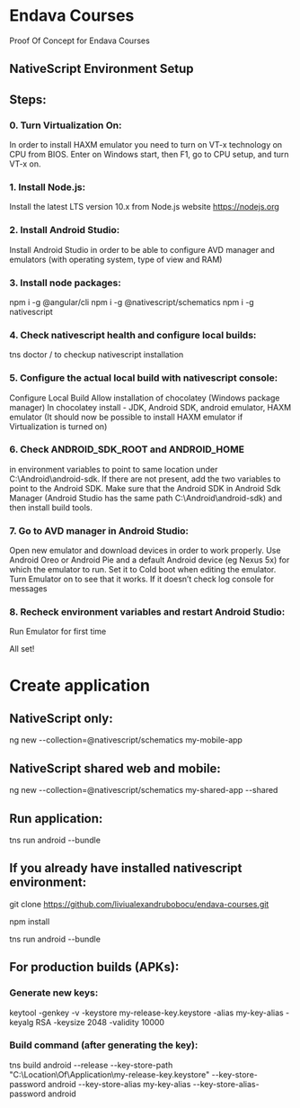 # Endava Courses
Proof Of Concept for Endava Courses

## NativeScript Environment Setup

## Steps:

### 0. Turn Virtualization On:
In order to install HAXM emulator you need to turn on VT-x technology on CPU from BIOS. Enter on Windows start, then F1, go to CPU setup, and turn VT-x on. 

### 1. Install Node.js:
Install the latest LTS version 10.x from Node.js website https://nodejs.org

### 2. Install Android Studio: 
Install Android Studio in order to be able to configure AVD manager and emulators (with operating system, type of view and RAM)

### 3. Install node packages:

npm i -g @angular/cli
npm i -g @nativescript/schematics
npm i -g nativescript

### 4. Check nativescript health and configure local builds:
tns doctor / to checkup nativescript installation

### 5. Configure the actual local build with nativescript console:
Configure Local Build
Allow installation of chocolatey (Windows package manager) 
In chocolatey install -  JDK, Android SDK, android emulator, HAXM emulator (It should now be possible to install HAXM emulator if Virtualization is turned on)

### 6. Check ANDROID_SDK_ROOT and ANDROID_HOME
in environment variables to point to same location under C:\Android\android-sdk. If there are not present, add the two variables to point to the Android SDK. Make sure that the Android SDK in Android Sdk Manager (Android Studio has the same path C:\Android\android-sdk) and then install build tools. 

### 7. Go to AVD manager in Android Studio:
Open new emulator and download devices in order to work properly. Use Android Oreo or Android Pie and a default Android device (eg Nexus 5x) for which the emulator to run. Set it to Cold boot when editing the emulator.
Turn Emulator on to see that it works.
If it doesn’t check log console for messages

### 8. Recheck environment variables and restart Android Studio:
Run Emulator for first time

All set!

# Create application

## NativeScript only:

ng new --collection=@nativescript/schematics my-mobile-app


## NativeScript shared web and mobile:

ng new --collection=@nativescript/schematics my-shared-app --shared

## Run application: 

tns run android --bundle

## If you already have installed nativescript environment:

git clone https://github.com/liviualexandrubobocu/endava-courses.git

npm install

tns run android --bundle

## For production builds (APKs):

### Generate new keys:
keytool -genkey -v -keystore my-release-key.keystore -alias my-key-alias -keyalg RSA -keysize 2048 -validity 10000

### Build command (after generating the key): 
tns build android --release --key-store-path "C:\Location\Of\Application\my-release-key.keystore" --key-store-password android --key-store-alias my-key-alias --key-store-alias-password android
